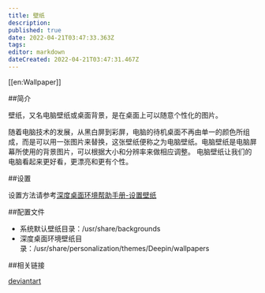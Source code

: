 ```yaml
---
title: 壁纸
description: 
published: true
date: 2022-04-21T03:47:33.363Z
tags: 
editor: markdown
dateCreated: 2022-04-21T03:47:31.467Z
---
```


[[en:Wallpaper]]


##简介

壁纸，又名电脑壁纸或桌面背景，是在桌面上可以随意个性化的图片。

随着电脑技术的发展，从黑白屏到彩屏，电脑的待机桌面不再由单一的颜色所组成，而是可以用一张图片来替换，这张壁纸便称之为电脑壁纸。电脑壁纸是电脑屏幕所使用的背景图片，可以根据大小和分辨率来做相应调整。
电脑壁纸让我们的电脑看起来更好看，更漂亮和更有个性。

##设置

设置方法请参考[深度桌面环境帮助手册-设置壁纸](深度桌面环境#.E8.AE.BE.E7.BD.AE.E5.A3.81.E7.BA.B8)

##配置文件

- 系统默认壁纸目录：/usr/share/backgrounds
- 深度桌面环境壁纸目录：/usr/share/personalization/themes/Deepin/wallpapers

##相关链接

[deviantart](http://www.deviantart.com/)